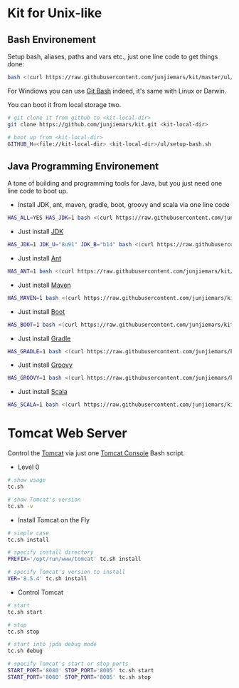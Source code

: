 # Kit for Unix-like

## Bash Environement 
Setup bash, aliases, paths and vars etc., just one line code to get things done:
```sh
bash <(curl https://raw.githubusercontent.com/junjiemars/kit/master/ul/setup-bash.sh)
```
For Windiows you can use [Git Bash](https://git-scm.com/downloads) indeed, it's same with Linux or Darwin.

You can boot it from local storage two.
```sh
# git clone it from github to <kit-local-dir>
git clone https://github.com/junjiemars/kit.git <kit-local-dir>

# boot up from <kit-local-dir>
GITHUB_H=<file://kit-local-dir> <kit-local-dir>/ul/setup-bash.sh  
```

## Java Programming Environement
A tone of building and programming tools for Java, but you just need one line code to boot up.

* Install JDK, ant, maven, gradle, boot, groovy and scala via one line code
```sh
HAS_ALL=YES HAS_JDK=1 bash <(curl https://raw.githubusercontent.com/junjiemars/kit/master/ul/install-java-kits.sh)
```
* Just install [JDK](http://www.oracle.com/technetwork/java/javase/downloads/index.html)
```sh
HAS_JDK=1 JDK_U="8u91" JDK_B="b14" bash <(curl https://raw.githubusercontent.com/junjiemars/kit/master/ul/install-java-kits.sh)
```
* Just install [Ant](http://ant.apache.org)
```sh
HAS_ANT=1 bash <(curl https://raw.githubusercontent.com/junjiemars/kit/master/ul/install-java-kits.sh)
```
* Just install [Maven](https://maven.apache.org)
```sh
HAS_MAVEN=1 bash <(curl https://raw.githubusercontent.com/junjiemars/kit/master/ul/install-java-kits.sh)
```
* Just install [Boot](http://boot-clj.com)
```sh
HAS_BOOT=1 bash <(curl https://raw.githubusercontent.com/junjiemars/kit/master/ul/install-java-kits.sh)
```
* Just install [Gradle](https://gradle.org)
```sh
HAS_GRADLE=1 bash <(curl https://raw.githubusercontent.com/junjiemars/kit/master/ul/install-java-kits.sh)
```
* Just install [Groovy](http://www.groovy-lang.org)
```sh
HAS_GROOVY=1 bash <(curl https://raw.githubusercontent.com/junjiemars/kit/master/ul/install-java-kits.sh)
```
* Just install [Scala](http://www.scala-lang.org)
```sh
HAS_SCALA=1 bash <(curl https://raw.githubusercontent.com/junjiemars/kit/master/ul/install-java-kits.sh)
```

# Tomcat Web Server
Control the [Tomcat](http://tomcat.apache.org) via just one [Tomcat Console](https://raw.githubusercontent.com/junjiemars/kit/master/ul/tc.sh) Bash script.

* Level 0
```sh
# show usage
tc.sh

# show Tomcat's version
tc.sh -v
```
* Install Tomcat on the Fly
```sh
# simple case
tc.sh install

# specify install directory
PREFIX='/opt/run/www/tomcat' tc.sh install

# specify Tomcat's version to install
VER='8.5.4' tc.sh install
```
* Control Tomcat
```sh
# start 
tc.sh start

# stop
tc.sh stop

# start into jpda debug mode
tc.sh debug

# specify Tomcat's start or stop ports
START_PORT='8080' STOP_PORT='8005' tc.sh start
START_PORT='8080' STOP_PORT='8005' tc.sh stop 
```
